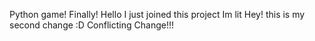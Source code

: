 Python game!
Finally!
Hello
I just joined this project Im lit
Hey! this is my second change :D
Conflicting Change!!!
